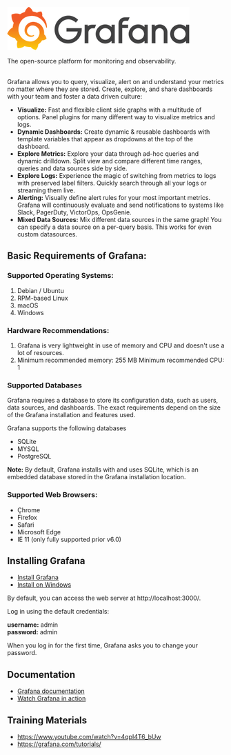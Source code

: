 <p>
  <img src="https://github.com/grafana/grafana/blob/master/docs/logo-horizontal.png" alt="grafana" />
</p>
The open-source platform for monitoring and observability.
<br><br>

Grafana allows you to query, visualize, alert on and understand your metrics no matter where they are stored. Create, explore, and share dashboards with your team and foster a data driven culture:

- **Visualize:** Fast and flexible client side graphs with a multitude of options. Panel plugins for many different way to visualize metrics and logs.
- **Dynamic Dashboards:** Create dynamic & reusable dashboards with template variables that appear as dropdowns at the top of the dashboard.
- **Explore Metrics:** Explore your data through ad-hoc queries and dynamic drilldown. Split view and compare different time ranges, queries and data sources side by side.
- **Explore Logs:** Experience the magic of switching from metrics to logs with preserved label filters. Quickly search through all your logs or streaming them live.
- **Alerting:** Visually define alert rules for your most important metrics. Grafana will continuously evaluate and send notifications to systems like Slack, PagerDuty, VictorOps, OpsGenie.
- **Mixed Data Sources:** Mix different data sources in the same graph! You can specify a data source on a per-query basis. This works for even custom datasources.

## Basic Requirements of Grafana:

### Supported Operating Systems:
1. Debian / Ubuntu
2. RPM-based Linux
3. macOS
4. Windows

### Hardware Recommendations:
1. Grafana is very lightweight in use of memory and CPU and doesn't use a lot of resources.
2. Minimum recommended memory: 255 MB
   Minimum recommended CPU: 1
   
### Supported Databases
Grafana requires a database to store its configuration data, such as users, data sources, and dashboards. The exact requirements depend on the size of the Grafana installation and features used.

Grafana supports the following databases
- SQLite
- MYSQL
- PostgreSQL

**Note:** By default, Grafana installs with and uses SQLite, which is an embedded database stored in the Grafana installation location.

### Supported Web Browsers:
- Çhrome
- Firefox
- Safari
- Microsoft Edge
- IE 11 (only fully supported prior v6.0)

## Installing Grafana

- [Install Grafana](https://grafana.com/docs/grafana/latest/installation/)
- [Install on Windows](https://grafana.com/docs/grafana/latest/installation/windows/)

By default, you can access the web server at http://localhost:3000/.

Log in using the default credentials:

**username:**	admin<br>
**password:** admin	

When you log in for the first time, Grafana asks you to change your password.

## Documentation
- [Grafana documentation](https://grafana.com/docs/grafana/latest/)
- [Watch Grafana in action](https://play.grafana.org/d/000000012/grafana-play-home?orgId=1)

## Training Materials

* https://www.youtube.com/watch?v=4qpI4T6_bUw
* https://grafana.com/tutorials/  



